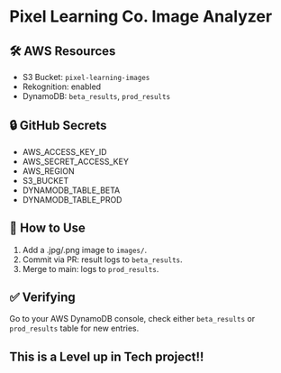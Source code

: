 # Pixel Learning Co. Image Analyzer

## 🛠 AWS Resources
- S3 Bucket: `pixel-learning-images`
- Rekognition: enabled
- DynamoDB: `beta_results`, `prod_results`

## 🔒 GitHub Secrets
- AWS_ACCESS_KEY_ID
- AWS_SECRET_ACCESS_KEY
- AWS_REGION
- S3_BUCKET
- DYNAMODB_TABLE_BETA
- DYNAMODB_TABLE_PROD

## 📂 How to Use
1. Add a .jpg/.png image to `images/`.
2. Commit via PR: result logs to `beta_results`.
3. Merge to main: logs to `prod_results`.

## ✅ Verifying
Go to your AWS DynamoDB console, check either `beta_results` or `prod_results` table for new entries.
## This is a Level up in Tech project!!
